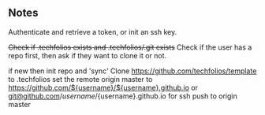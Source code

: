 ## Notes

Authenticate and retrieve a token, or init an ssh key.

~~Check if .techfolios exists and .techfolios/.git exists~~
Check if the user has a repo first, then ask if they want to clone it or not.

if new then init repo and 'sync'
  Clone https://github.com/techfolios/template to .techfolios
  set the remote origin master to https://github.com/${username}/${username}.github.io or git@github.com/${username}/${username}.github.io for ssh
  push to origin master